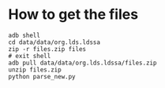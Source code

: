 # How to get the files

```
adb shell
cd data/data/org.lds.ldssa
zip -r files.zip files
# exit shell
adb pull data/data/org.lds.ldssa/files.zip
unzip files.zip
python parse_new.py
```
